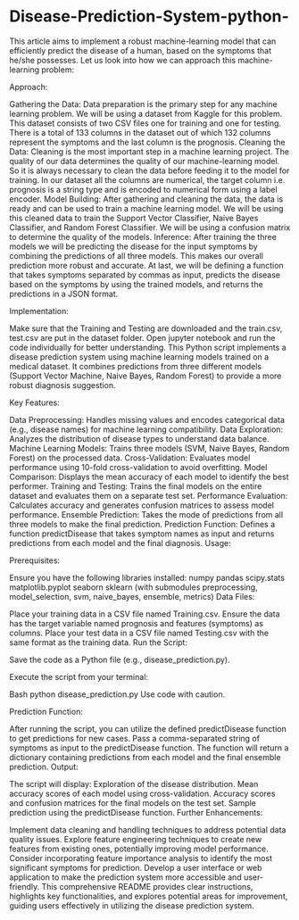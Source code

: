 # Disease-Prediction-System-python-
This article aims to implement a robust machine-learning model that can efficiently predict the disease of a human, based on the symptoms that he/she possesses. Let us look into how we can approach this machine-learning problem:

Approach:

Gathering the Data: Data preparation is the primary step for any machine learning problem. We will be using a dataset from Kaggle for this problem. This dataset consists of two CSV files one for training and one for testing. There is a total of 133 columns in the dataset out of which 132 columns represent the symptoms and the last column is the prognosis.
Cleaning the Data: Cleaning is the most important step in a machine learning project. The quality of our data determines the quality of our machine-learning model. So it is always necessary to clean the data before feeding it to the model for training. In our dataset all the columns are numerical, the target column i.e. prognosis is a string type and is encoded to numerical form using a label encoder.
Model Building: After gathering and cleaning the data, the data is ready and can be used to train a machine learning model. We will be using this cleaned data to train the Support Vector Classifier, Naive Bayes Classifier, and Random Forest Classifier. We will be using a confusion matrix to determine the quality of the models.
Inference: After training the three models we will be predicting the disease for the input symptoms by combining the predictions of all three models. This makes our overall prediction more robust and accurate.
At last, we will be defining a function that takes symptoms separated by commas as input, predicts the disease based on the symptoms by using the trained models, and returns the predictions in a JSON format. 

Implementation:




Make sure that the Training and Testing are downloaded and the train.csv, test.csv are put in the dataset folder. Open jupyter notebook and run the code individually for better understanding.
This Python script implements a disease prediction system using machine learning models trained on a medical dataset. It combines predictions from three different models (Support Vector Machine, Naive Bayes, Random Forest) to provide a more robust diagnosis suggestion.

Key Features:

Data Preprocessing: Handles missing values and encodes categorical data (e.g., disease names) for machine learning compatibility.
Data Exploration: Analyzes the distribution of disease types to understand data balance.
Machine Learning Models: Trains three models (SVM, Naive Bayes, Random Forest) on the processed data.
Cross-Validation: Evaluates model performance using 10-fold cross-validation to avoid overfitting.
Model Comparison: Displays the mean accuracy of each model to identify the best performer.
Training and Testing: Trains the final models on the entire dataset and evaluates them on a separate test set.
Performance Evaluation: Calculates accuracy and generates confusion matrices to assess model performance.
Ensemble Prediction: Takes the mode of predictions from all three models to make the final prediction.
Prediction Function: Defines a function predictDisease that takes symptom names as input and returns predictions from each model and the final diagnosis.
Usage:

Prerequisites:

Ensure you have the following libraries installed:
numpy
pandas
scipy.stats
matplotlib.pyplot
seaborn
sklearn (with submodules preprocessing, model_selection, svm, naive_bayes, ensemble, metrics)
Data Files:

Place your training data in a CSV file named Training.csv.
Ensure the data has the target variable named prognosis and features (symptoms) as columns.
Place your test data in a CSV file named Testing.csv with the same format as the training data.
Run the Script:

Save the code as a Python file (e.g., disease_prediction.py).

Execute the script from your terminal:

Bash
python disease_prediction.py
Use code with caution.

Prediction Function:

After running the script, you can utilize the defined predictDisease function to get predictions for new cases.
Pass a comma-separated string of symptoms as input to the predictDisease function.
The function will return a dictionary containing predictions from each model and the final ensemble prediction.
Output:

The script will display:
Exploration of the disease distribution.
Mean accuracy scores of each model using cross-validation.
Accuracy scores and confusion matrices for the final models on the test set.
Sample prediction using the predictDisease function.
Further Enhancements:

Implement data cleaning and handling techniques to address potential data quality issues.
Explore feature engineering techniques to create new features from existing ones, potentially improving model performance.
Consider incorporating feature importance analysis to identify the most significant symptoms for prediction.
Develop a user interface or web application to make the prediction system more accessible and user-friendly.
This comprehensive README provides clear instructions, highlights key functionalities, and explores potential areas for improvement, guiding users effectively in utilizing the disease prediction system.
